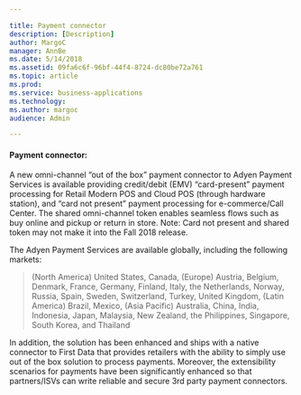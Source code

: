 ```yaml
---

title: Payment connector 
description: [Description]
author: MargoC
manager: AnnBe
ms.date: 5/14/2018
ms.assetid: 09fa6c6f-96bf-44f4-8724-dc80be72a761
ms.topic: article
ms.prod: 
ms.service: business-applications
ms.technology: 
ms.author: margoc
audience: Admin

---
```

#### Payment connector:

A new omni-channel “out of the box” payment connector to Adyen Payment Services
is available providing credit/debit (EMV) “card-present” payment processing for
Retail Modern POS and Cloud POS (through hardware station), and “card not
present” payment processing for e-commerce/Call Center. The shared omni-channel
token enables seamless flows such as buy online and pickup or return in store.
Note: Card not present and shared token may not make it into the Fall 2018
release.

The Adyen Payment Services are available globally, including the following
markets:

>   (North America) United States, Canada, (Europe) Austria, Belgium, Denmark,
>   France, Germany, Finland, Italy, the Netherlands, Norway, Russia, Spain,
>   Sweden, Switzerland, Turkey, United Kingdom, (Latin America) Brazil, Mexico,
>   (Asia Pacific) Australia, China, India, Indonesia, Japan, Malaysia, New
>   Zealand, the Philippines, Singapore, South Korea, and Thailand

In addition, the solution has been enhanced and ships with a native connector to
First Data that provides retailers with the ability to simply use out of the box
solution to process payments. Moreover, the extensibility scenarios for payments
have been significantly enhanced so that partners/ISVs can write reliable and
secure 3rd party payment connectors.
